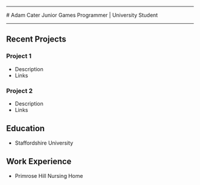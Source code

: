 <br />

<hr/>
# Adam Cater
Junior Games Programmer | University Student

<hr/>

## Recent Projects

### Project 1
- Description
- Links


### Project 2
- Description
- Links

## Education
- Staffordshire University

## Work Experience
- Primrose Hill Nursing Home
